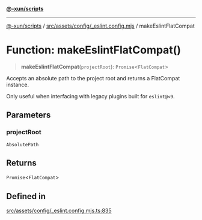 [**@-xun/scripts**](../../../../../README.md)

***

[@-xun/scripts](../../../../../README.md) / [src/assets/config/\_eslint.config.mjs](../README.md) / makeEslintFlatCompat

# Function: makeEslintFlatCompat()

> **makeEslintFlatCompat**(`projectRoot`): `Promise`\<`FlatCompat`\>

Accepts an absolute path to the project root and returns a FlatCompat
instance.

Only useful when interfacing with legacy plugins built for `eslint@<9`.

## Parameters

### projectRoot

`AbsolutePath`

## Returns

`Promise`\<`FlatCompat`\>

## Defined in

[src/assets/config/\_eslint.config.mjs.ts:835](https://github.com/Xunnamius/xscripts/blob/395ccb9751d5eb5067af3fe099bacae7d9b7a116/src/assets/config/_eslint.config.mjs.ts#L835)
